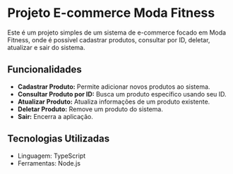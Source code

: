 # Projeto E-commerce Moda Fitness

Este é um projeto simples de um sistema de e-commerce focado em Moda Fitness, onde é possível cadastrar produtos, consultar por ID, deletar, atualizar e sair do sistema.

## Funcionalidades

- **Cadastrar Produto:** Permite adicionar novos produtos ao sistema.
- **Consultar Produto por ID:** Busca um produto específico usando seu ID.
- **Atualizar Produto:** Atualiza informações de um produto existente.
- **Deletar Produto:** Remove um produto do sistema.
- **Sair:** Encerra a aplicação.

## Tecnologias Utilizadas

- Linguagem: TypeScript
- Ferramentas: Node.js
